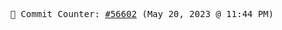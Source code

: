 <p align="center">
    <samp>
        📮 Commit Counter: <a href="https://github.com/Javascript-void0/Javascript-void0/commits/main">#56602</a> (May 20, 2023 @ 11:44 PM)
    </samp>
</p>